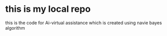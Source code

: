 # this is my local repo 
this is the code for Ai-virtual assistance which is created using navie bayes algorithm